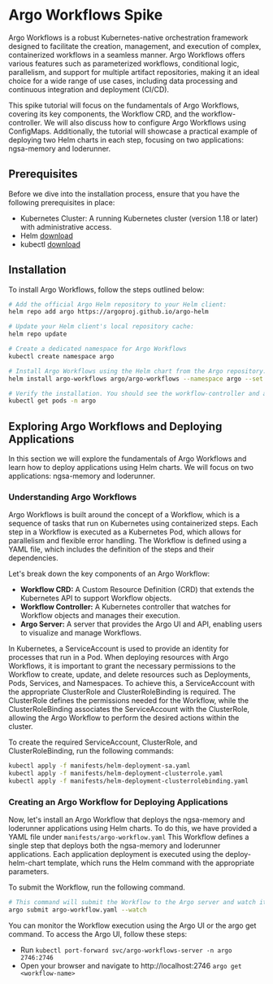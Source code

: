 # Argo Workflows Spike

Argo Workflows is a robust Kubernetes-native orchestration framework designed to facilitate the creation, management, and execution of complex, containerized workflows in a seamless manner. Argo Workflows offers various features such as parameterized workflows, conditional logic, parallelism, and support for multiple artifact repositories, making it an ideal choice for a wide range of use cases, including data processing and continuous integration and deployment (CI/CD).

This spike tutorial will focus on the fundamentals of Argo Workflows, covering its key components, the Workflow CRD, and the workflow-controller. We will also discuss how to configure Argo Workflows using ConfigMaps. Additionally, the tutorial will showcase a practical example of deploying two Helm charts in each step, focusing on two applications: ngsa-memory and loderunner.

## Prerequisites

Before we dive into the installation process, ensure that you have the following prerequisites in place:

- Kubernetes Cluster: A running Kubernetes cluster (version 1.18 or later) with administrative access.
- Helm [download](https://helm.sh/docs/intro/install/)
- kubectl [download](https://kubernetes.io/docs/tasks/tools/install-kubectl-linux/)

## Installation

To install Argo Workflows, follow the steps outlined below:

```bash
# Add the official Argo Helm repository to your Helm client:
helm repo add argo https://argoproj.github.io/argo-helm

# Update your Helm client's local repository cache:
helm repo update

# Create a dedicated namespace for Argo Workflows
kubectl create namespace argo

# Install Argo Workflows using the Helm chart from the Argo repository:
helm install argo-workflows argo/argo-workflows --namespace argo --set installCRDs=true

# Verify the installation. You should see the workflow-controller and argo-server pods running.
kubectl get pods -n argo

```

## Exploring Argo Workflows and Deploying Applications

In this section we will explore the fundamentals of Argo Workflows and learn how to deploy applications using Helm charts. We will focus on two applications: ngsa-memory and loderunner.

### Understanding Argo Workflows

Argo Workflows is built around the concept of a Workflow, which is a sequence of tasks that run on Kubernetes using containerized steps. Each step in a Workflow is executed as a Kubernetes Pod, which allows for parallelism and flexible error handling. The Workflow is defined using a YAML file, which includes the definition of the steps and their dependencies.

Let's break down the key components of an Argo Workflow:

- **Workflow CRD:** A Custom Resource Definition (CRD) that extends the Kubernetes API to support Workflow objects.
- **Workflow Controller:** A Kubernetes controller that watches for Workflow objects and manages their execution.
- **Argo Server:** A server that provides the Argo UI and API, enabling users to visualize and manage Workflows.

In Kubernetes, a ServiceAccount is used to provide an identity for processes that run in a Pod. When deploying resources with Argo Workflows, it is important to grant the necessary permissions to the Workflow to create, update, and delete resources such as Deployments, Pods, Services, and Namespaces. To achieve this, a ServiceAccount with the appropriate ClusterRole and ClusterRoleBinding is required. The ClusterRole defines the permissions needed for the Workflow, while the ClusterRoleBinding associates the ServiceAccount with the ClusterRole, allowing the Argo Workflow to perform the desired actions within the cluster.

To create the required ServiceAccount, ClusterRole, and ClusterRoleBinding, run the following commands:

```bash
kubectl apply -f manifests/helm-deployment-sa.yaml
kubectl apply -f manifests/helm-deployment-clusterrole.yaml
kubectl apply -f manifests/helm-deployment-clusterrolebinding.yaml
```

### Creating an Argo Workflow for Deploying Applications

Now, let's install an Argo Workflow that deploys the ngsa-memory and loderunner applications using Helm charts. To do this, we have provided a YAML file under `manifests/argo-workflow.yaml` This Workflow defines a single step that deploys both the ngsa-memory and loderunner applications. Each application deployment is executed using the deploy-helm-chart template, which runs the Helm command with the appropriate parameters.

To submit the Workflow, run the following command.

```bash
# This command will submit the Workflow to the Argo server and watch its progress.
argo submit argo-workflow.yaml --watch
```

You can monitor the Workflow execution using the Argo UI or the argo get command. To access the Argo UI, follow these steps:

- Run `kubectl port-forward svc/argo-workflows-server -n argo 2746:2746`
- Open your browser and navigate to http://localhost:2746 `argo get <workflow-name>`
